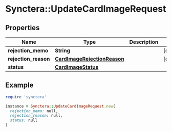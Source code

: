 # Synctera::UpdateCardImageRequest

## Properties

| Name | Type | Description | Notes |
| ---- | ---- | ----------- | ----- |
| **rejection_memo** | **String** |  | [optional] |
| **rejection_reason** | [**CardImageRejectionReason**](CardImageRejectionReason.md) |  | [optional] |
| **status** | [**CardImageStatus**](CardImageStatus.md) |  |  |

## Example

```ruby
require 'synctera'

instance = Synctera::UpdateCardImageRequest.new(
  rejection_memo: null,
  rejection_reason: null,
  status: null
)
```

